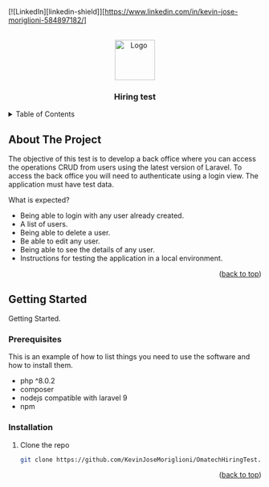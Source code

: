 <a name="readme-top"></a>

[![LinkedIn][linkedin-shield]][https://www.linkedin.com/in/kevin-jose-moriglioni-584897182/]

<br />
<div align="center">
  <a href="https://www.omatech.com/es">
    <img src="https://www.omatech.com/uploads/20220426/Screenshot-2022-04-26-at-10.01.40.png" alt="Logo" width="80" height="80">
  </a>

  <h3 align="center">Hiring test</h3>
</div>

<details>
  <summary>Table of Contents</summary>
  <ol>
    <li>
      <a href="#about-the-project">About The Project</a>
    </li>
    <li>
      <a href="#getting-started">Getting Started</a>
      <ul>
        <li><a href="#prerequisites">Prerequisites</a></li>
        <li><a href="#installation">Installation</a></li>
      </ul>
    </li>
  </ol>
</details>



## About The Project

The objective of this test is to develop a back office where you can access the operations CRUD from users using the latest version of Laravel.
To access the back office you will need to authenticate using a login view.
The application must have test data.

What is expected?
* Being able to login with any user already created.
* A list of users.
* Being able to delete a user.
* Be able to edit any user.
* Being able to see the details of any user.
* Instructions for testing the application in a local environment.

<p align="right">(<a href="#readme-top">back to top</a>)</p>

<!-- GETTING STARTED -->
## Getting Started

Getting Started.

### Prerequisites

This is an example of how to list things you need to use the software and how to install them.
* php ^8.0.2
* composer
* nodejs compatible with laravel 9
* npm

### Installation

1. Clone the repo
   ```sh
   git clone https://github.com/KevinJoseMoriglioni/OmatechHiringTest.git
   ```
<p align="right">(<a href="#readme-top">back to top</a>)</p>
